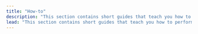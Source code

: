 ```yaml
---
title: "How-to"
description: "This section contains short guides that teach you how to perform specific tasks with the FVM. For more indepth tutorials, check out the Examples section."
lead: "This section contains short guides that teach you how to perform specific tasks with the FVM. For more indepth tutorials, check out the Examples section."
---
```

